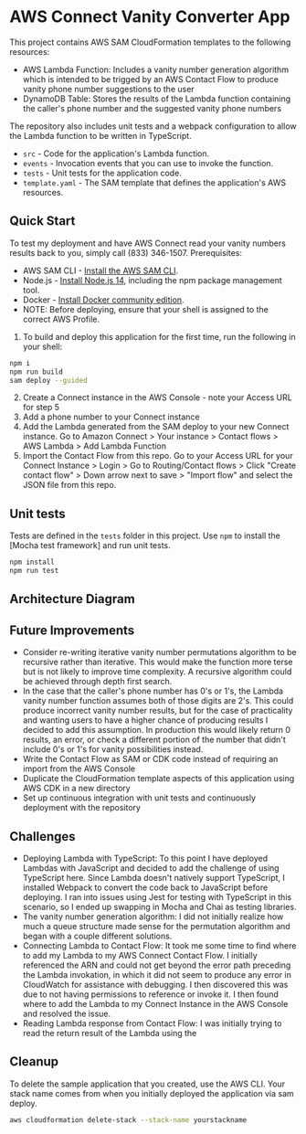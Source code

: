 # AWS Connect Vanity Converter App

This project contains AWS SAM CloudFormation templates to the following resources:

- AWS Lambda Function: Includes a vanity number generation algorithm which is intended to be trigged by an AWS Contact Flow to produce vanity phone number suggestions to the user
- DynamoDB Table: Stores the results of the Lambda function containing the caller's phone number and the suggested vanity phone numbers

The repository also includes unit tests and a webpack configuration to allow the Lambda function to be written in TypeScript.

- `src` - Code for the application's Lambda function.
- `events` - Invocation events that you can use to invoke the function.
- `tests` - Unit tests for the application code.
- `template.yaml` - The SAM template that defines the application's AWS resources.

## Quick Start

To test my deployment and have AWS Connect read your vanity numbers results back to you, simply call (833) 346-1507.
Prerequisites:

- AWS SAM CLI - [Install the AWS SAM CLI](https://docs.aws.amazon.com/serverless-application-model/latest/developerguide/serverless-sam-cli-install.html).
- Node.js - [Install Node.js 14](https://nodejs.org/en/), including the npm package management tool.
- Docker - [Install Docker community edition](https://hub.docker.com/search/?type=edition&offering=community).
- NOTE: Before deploying, ensure that your shell is assigned to the correct AWS Profile.

1. To build and deploy this application for the first time, run the following in your shell:

```bash
npm i
npm run build
sam deploy --guided
```

2. Create a Connect instance in the AWS Console - note your Access URL for step 5
3. Add a phone number to your Connect instance
4. Add the Lambda generated from the SAM deploy to your new Connect instance. Go to Amazon Connect > Your instance > Contact flows > AWS Lambda > Add Lambda Function
5. Import the Contact Flow from this repo. Go to your Access URL for your Connect Instance > Login > Go to Routing/Contact flows > Click "Create contact flow" > Down arrow next to save > "Import flow" and select the JSON file from this repo.

## Unit tests

Tests are defined in the `tests` folder in this project. Use `npm` to install the [Mocha test framework] and run unit tests.

```bash
npm install
npm run test
```

## Architecture Diagram

## Future Improvements

- Consider re-writing iterative vanity number permutations algorithm to be recursive rather than iterative. This would make the function more terse but is not likely to improve time complexity. A recursive algorithm could be achieved through depth first search.
- In the case that the caller's phone number has 0's or 1's, the Lambda vanity number function assumes both of those digits are 2's. This could produce incorrect vanity number results, but for the case of practicality and wanting users to have a higher chance of producing results I decided to add this assumption. In production this would likely return 0 results, an error, or check a different portion of the number that didn't include 0's or 1's for vanity possibilities instead.
- Write the Contact Flow as SAM or CDK code instead of requiring an import from the AWS Console
- Duplicate the CloudFormation template aspects of this application using AWS CDK in a new directory
- Set up continuous integration with unit tests and continuously deployment with the repository

## Challenges

- Deploying Lambda with TypeScript: To this point I have deployed Lambdas with JavaScript and decided to add the challenge of using TypeScript here. Since Lambda doesn't natively support TypeScript, I installed Webpack to convert the code back to JavaScript before deploying. I ran into issues using Jest for testing with TypeScript in this scenario, so I ended up swapping in Mocha and Chai as testing libraries.
- The vanity number generation algorithm: I did not initially realize how much a queue structure made sense for the permutation algorithm and began with a couple different solutions.
- Connecting Lambda to Contact Flow: It took me some time to find where to add my Lambda to my AWS Connect Contact Flow. I initially referenced the ARN and could not get beyond the error path preceding the Lambda invokation, in which it did not seem to produce any error in CloudWatch for assistance with debugging. I then discovered this was due to not having permissions to reference or invoke it. I then found where to add the Lambda to my Connect Instance in the AWS Console and resolved the issue.
- Reading Lambda response from Contact Flow: I was initially trying to read the return result of the Lambda using the

## Cleanup

To delete the sample application that you created, use the AWS CLI. Your stack name comes from when you initially deployed the application via sam deploy.

```bash
aws cloudformation delete-stack --stack-name yourstackname
```

